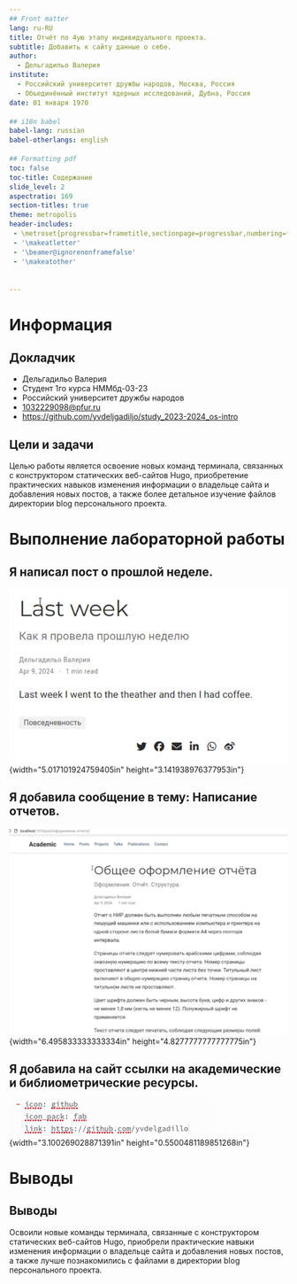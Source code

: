 ```yaml
---
## Front matter
lang: ru-RU
title: Отчёт по 4ую этапу индивидуального проекта.
subtitle: Добавить к сайту данные о себе.
author:
  - Дельгадильо Валерия
institute:
  - Российский университет дружбы народов, Москва, Россия
  - Объединённый институт ядерных исследований, Дубна, Россия
date: 01 января 1970

## i18n babel
babel-lang: russian
babel-otherlangs: english

## Formatting pdf
toc: false
toc-title: Содержание
slide_level: 2
aspectratio: 169
section-titles: true
theme: metropolis
header-includes:
 - \metroset{progressbar=frametitle,sectionpage=progressbar,numbering=fraction}
 - '\makeatletter'
 - '\beamer@ignorenonframefalse'
 - '\makeatother'


---
```



# Информация

## Докладчик

  * Дельгадильо Валерия
  * Студент 1го курса НММбд-03-23
  * Российский университет дружбы народов
  * [1032229098@pfur.ru](mailto:1032229098@pfur.ru)
  * <https://github.com/yvdeljgadiljo/study_2023-2024_os-intro>

## Цели и задачи
Целью работы является освоение новых команд
терминала, связанных с конструктором статических веб-сайтов Hugo,
приобретение практических навыков изменения информации о владельце сайта
и добавления новых постов, а также более детальное изучение файлов
директории blog персонального проекта.


# Выполнение лабораторной работы

## Я написал пост о прошлой неделе.
![](image/image1.png){width="5.017101924759405in"
height="3.141938976377953in"}

## Я добавилa сообщение в тему: Написание отчетов.

![](image/image2.png){width="6.495833333333334in"
height="4.8277777777777775in"}

## Я добавилa на сайт ссылки на академические и библиометрические ресурсы.

![](image/image3.png){width="3.100269028871391in"
height="0.5500481189851268in"}


# Выводы
## Выводы
Освоили новые команды терминала, связанные с конструктором статических
веб-сайтов Hugo, приобрели практические навыки изменения информации о
владельце сайта и добавления новых постов, а также лучше познакомились с
файлами в директории blog персонального проекта.
